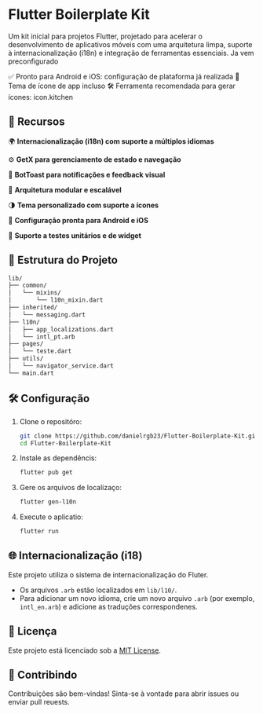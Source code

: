 # Flutter Boilerplate Kit

Um kit inicial para projetos Flutter, projetado para acelerar o desenvolvimento de aplicativos móveis com uma arquitetura limpa, suporte à internacionalização (i18n) e integração de ferramentas essenciais.
Ja vem preconfigurado 

✅ Pronto para Android e iOS: configuração de plataforma já realizada
🎨 Tema de ícone de app incluso
🛠️ Ferramenta recomendada para gerar ícones: icon.kitchen

## 🚀 Recursos
🌍 **Internacionalização (i18n) com suporte a múltiplos idiomas**

⚙️ **GetX para gerenciamento de estado e navegação**

🔔 **BotToast para notificações e feedback visual**

🧱 **Arquitetura modular e escalável**

🌗 **Tema personalizado com suporte a ícones**

📱 **Configuração pronta para Android e iOS**

🧪 **Suporte a testes unitários e de widget**

## 📁 Estrutura do Projeto

```bash
lib/
├── common/
│   └── mixins/
│       └── l10n_mixin.dart
├── inherited/
│   └── messaging.dart
├── l10n/
│   ├── app_localizations.dart
│   └── intl_pt.arb
├── pages/
│   └── teste.dart
├── utils/
│   └── navigator_service.dart
└── main.dart
```

## 🛠️ Configuração

1. Clone o repositóro:

   ```bash
   git clone https://github.com/danielrgb23/Flutter-Boilerplate-Kit.git
   cd Flutter-Boilerplate-Kit
   ```

2. Instale as dependêncis:

   ```bash
   flutter pub get
   ```

3. Gere os arquivos de localizaço:

   ```bash
   flutter gen-l10n
   ```

4. Execute o aplicatio:

   ```bash
   flutter run
   ```

## 🌐 Internacionalização (i18)

Este projeto utiliza o sistema de internacionalização do Fluter.
- Os arquivos `.arb` estão localizados em `lib/l10/`.
- Para adicionar um novo idioma, crie um novo arquivo `.arb` (por exemplo, `intl_en.arb`) e adicione as traduções correspondenes.


## 📄 Licença

Este projeto está licenciado sob a [MIT License](LICENSE).

## 🙌 Contribindo

Contribuições são bem-vindas! Sinta-se à vontade para abrir issues ou enviar pull reuests.
